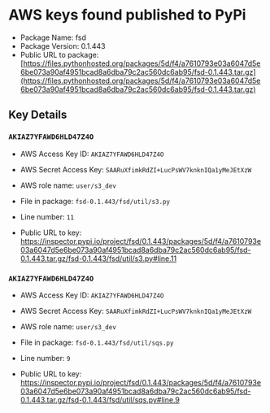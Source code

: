 # AWS keys found published to PyPi

* Package Name: fsd
* Package Version: 0.1.443
* Public URL to package: [https://files.pythonhosted.org/packages/5d/f4/a7610793e03a6047d5e6be073a90af4951bcad8a6dba79c2ac560dc6ab95/fsd-0.1.443.tar.gz](https://files.pythonhosted.org/packages/5d/f4/a7610793e03a6047d5e6be073a90af4951bcad8a6dba79c2ac560dc6ab95/fsd-0.1.443.tar.gz)

## Key Details

### `AKIAZ7YFAWD6HLD47Z4O`

* AWS Access Key ID: `AKIAZ7YFAWD6HLD47Z4O`
* AWS Secret Access Key: `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` 
* AWS role name: `user/s3_dev`
* File in package: `fsd-0.1.443/fsd/util/s3.py`
* Line number: `11`

* Public URL to key: https://inspector.pypi.io/project/fsd/0.1.443/packages/5d/f4/a7610793e03a6047d5e6be073a90af4951bcad8a6dba79c2ac560dc6ab95/fsd-0.1.443.tar.gz/fsd-0.1.443/fsd/util/s3.py#line.11



### `AKIAZ7YFAWD6HLD47Z4O`

* AWS Access Key ID: `AKIAZ7YFAWD6HLD47Z4O`
* AWS Secret Access Key: `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` 
* AWS role name: `user/s3_dev`
* File in package: `fsd-0.1.443/fsd/util/sqs.py`
* Line number: `9`

* Public URL to key: https://inspector.pypi.io/project/fsd/0.1.443/packages/5d/f4/a7610793e03a6047d5e6be073a90af4951bcad8a6dba79c2ac560dc6ab95/fsd-0.1.443.tar.gz/fsd-0.1.443/fsd/util/sqs.py#line.9


